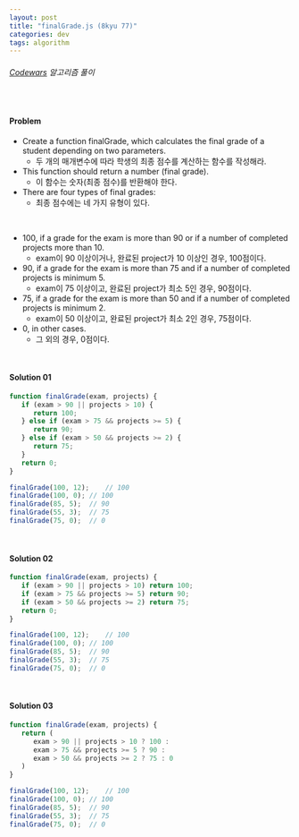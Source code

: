 ```yaml
---
layout: post
title: "finalGrade.js (8kyu 77)"
categories: dev
tags: algorithm
---
```


###### [Codewars](https://www.codewars.com) 알고리즘 풀이

<br>

#### Problem

- Create a function finalGrade, which calculates the final grade of a student depending on two parameters.
  - 두 개의 매개변수에 따라 학생의 최종 점수를 계산하는 함수를 작성해라.
- This function should return a number (final grade).
  - 이 함수는 숫자(최종 점수)를 반환해야 한다.
- There are four types of final grades:
  - 최종 점수에는 네 가지 유형이 있다.

<br>

- 100, if a grade for the exam is more than 90 or if a number of completed projects more than 10.
  - exam이 90 이상이거나, 완료된 project가 10 이상인 경우, 100점이다.
- 90, if a grade for the exam is more than 75 and if a number of completed projects is minimum 5.
  - exam이 75 이상이고, 완료된 project가 최소 5인 경우, 90점이다.
- 75, if a grade for the exam is more than 50 and if a number of completed projects is minimum 2.
  - exam이 50 이상이고, 완료된 project가 최소 2인 경우, 75점이다.
- 0, in other cases.
  - 그 외의 경우, 0점이다.

<br>

#### Solution 01

```js
function finalGrade(exam, projects) {
   if (exam > 90 || projects > 10) {
      return 100;
   } else if (exam > 75 && projects >= 5) {
      return 90;
   } else if (exam > 50 && projects >= 2) {
      return 75;
   }
   return 0;
}

finalGrade(100, 12);	// 100
finalGrade(100, 0);	// 100
finalGrade(85, 5);	// 90
finalGrade(55, 3);	// 75
finalGrade(75, 0);	// 0
```

<br>

#### Solution 02

```js
function finalGrade(exam, projects) {
   if (exam > 90 || projects > 10) return 100;
   if (exam > 75 && projects >= 5) return 90;
   if (exam > 50 && projects >= 2) return 75;
   return 0;
}

finalGrade(100, 12);	// 100
finalGrade(100, 0);	// 100
finalGrade(85, 5);	// 90
finalGrade(55, 3);	// 75
finalGrade(75, 0);	// 0
```

<br>

#### Solution 03

```js
function finalGrade(exam, projects) {
   return (
      exam > 90 || projects > 10 ? 100 :
      exam > 75 && projects >= 5 ? 90 :
      exam > 50 && projects >= 2 ? 75 : 0
   )
}

finalGrade(100, 12);	// 100
finalGrade(100, 0);	// 100
finalGrade(85, 5);	// 90
finalGrade(55, 3);	// 75
finalGrade(75, 0);	// 0
```

<br>